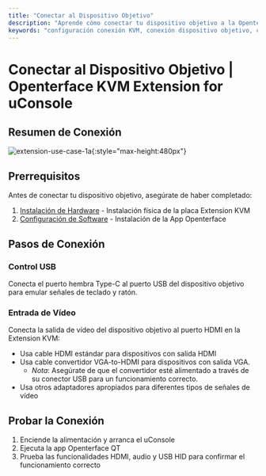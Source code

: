 ```yaml
---
title: "Conectar al Dispositivo Objetivo"
description: "Aprende cómo conectar tu dispositivo objetivo a la Openterface KVM Extension for uConsole. Guía completa para la configuración del control USB y entrada de vídeo después de la instalación de hardware y configuración de software."
keywords: "configuración conexión KVM, conexión dispositivo objetivo, configuración control USB, configuración entrada HDMI, conexión extensión KVM uConsole"
---
```


# **Conectar al Dispositivo Objetivo** | Openterface KVM Extension for uConsole

## Resumen de Conexión

![extension-use-case-1a](https://assets.openterface.com/images/product/openterface-kvm-uconsole-extension-use-case-1a.webp){:style="max-height:480px"}

## Prerrequisitos

Antes de conectar tu dispositivo objetivo, asegúrate de haber completado:

1. [Instalación de Hardware](/product/uconsole-kvm-extension/hardware-installation/) - Instalación física de la placa Extension KVM
2. [Configuración de Software](/product/uconsole-kvm-extension/software-setup/) - Instalación de la App Openterface

## Pasos de Conexión

### **Control USB**
Conecta el puerto hembra Type-C al puerto USB del dispositivo objetivo para emular señales de teclado y ratón.

### **Entrada de Vídeo**
Conecta la salida de vídeo del dispositivo objetivo al puerto HDMI en la Extension KVM:

- Usa cable HDMI estándar para dispositivos con salida HDMI
- Usa cable convertidor VGA-to-HDMI para dispositivos con salida VGA.
    - *Nota*: Asegúrate de que el convertidor esté alimentado a través de su conector USB para un funcionamiento correcto.
- Usa otros adaptadores apropiados para diferentes tipos de señales de vídeo

## Probar la Conexión

1. Enciende la alimentación y arranca el uConsole
2. Ejecuta la app Openterface QT
3. Prueba las funcionalidades HDMI, audio y USB HID para confirmar el funcionamiento correcto
